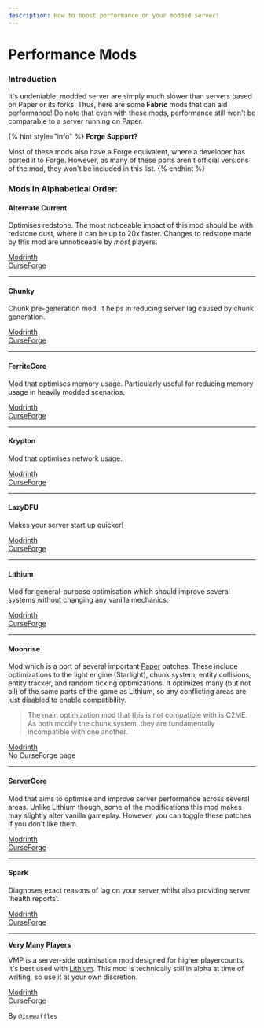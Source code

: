 ```yaml
---
description: How to boost performance on your modded server!
---
```


# Performance Mods

### Introduction <a href="#chunky" id="chunky"></a>

It's undeniable: modded server are simply much slower than servers based on Paper or its forks. Thus, here are some **Fabric** mods that can aid performance! Do note that even with these mods, performance still won't be comparable to a server running on Paper.&#x20;

{% hint style="info" %}
**Forge Support?**

Most of these mods also have a Forge equivalent, where a developer has ported it to Forge. However, as many of these ports aren't official versions of the mod, they won't be included in this list.
{% endhint %}

### Mods In Alphabetical Order:

#### Alternate Current <a href="#chunky" id="chunky"></a>

Optimises redstone. The most noticeable impact of this mod should be with redstone dust, where it can be up to 20x faster. Changes to redstone made by this mod are unnoticeable by _most_ players.

[Modrinth](https://modrinth.com/mod/alternate-current)\
[CurseForge](https://www.curseforge.com/minecraft/mc-mods/alternate-current)

***

#### Chunky[​](https://docs.bloom.host/mods-install/#chunky) <a href="#chunky" id="chunky"></a>

Chunk pre-generation mod. It helps in reducing server lag caused by chunk generation.

[Modrinth](https://modrinth.com/mod/chunky)\
[CurseForge](https://www.curseforge.com/minecraft/mc-mods/chunky-pregenerator)

***

#### FerriteCore <a href="#chunky" id="chunky"></a>

Mod that optimises memory usage. Particularly useful for reducing memory usage in heavily modded scenarios.

[Modrinth](https://modrinth.com/mod/ferrite-core)\
[CurseForge](https://www.curseforge.com/minecraft/mc-mods/ferritecore-fabric)

***

#### Krypton[​](https://docs.bloom.host/mods-install/#krypton) <a href="#krypton" id="krypton"></a>

Mod that optimises network usage.

[Modrinth](https://modrinth.com/mod/krypton)\
[CurseForge](https://www.curseforge.com/minecraft/mc-mods/krypton)

***

#### LazyDFU[​](https://docs.bloom.host/mods-install/#lazydfu) <a href="#lazydfu" id="lazydfu"></a>

Makes your server start up quicker!

[Modrinth](https://modrinth.com/mod/lazydfu)\
[CurseForge](https://www.curseforge.com/minecraft/mc-mods/lazydfu)

***

#### Lithium[​](https://docs.bloom.host/mods-install/#lithium) <a href="#lithium" id="lithium"></a>

Mod for general-purpose optimisation which should improve several systems without changing any vanilla mechanics.&#x20;

[Modrinth](https://modrinth.com/mod/lithium)\
[CurseForge](https://www.curseforge.com/minecraft/mc-mods/lithium/)

***

#### Moonrise <a href="#starlight" id="starlight"></a>

Mod which is a port of several important [Paper](../server-management/server-optimisation.md#server-software) patches. These include optimizations to the light engine (Starlight), chunk system, entity collisions, entity tracker, and random ticking optimizations. It optimizes many (but not all) of the same parts of the game as Lithium, so any conflicting areas are just disabled to enable compatibility.&#x20;

> The main optimization mod that this is not compatible with is C2ME. As both modify the chunk system, they are fundamentally incompatible with one another.

[Modrinth](https://modrinth.com/mod/moonrise-opt)\
No CurseForge page

***

#### ServerCore <a href="#starlight" id="starlight"></a>

Mod that aims to optimise and improve server performance across several areas. Unlike Lithium though, some of the modifications this mod makes may slightly alter vanilla gameplay. However, you can toggle these patches if you don't like them.

[Modrinth](https://modrinth.com/mod/servercore)\
[CurseForge](https://www.curseforge.com/minecraft/mc-mods/servercore)

***

#### Spark[​](https://docs.bloom.host/mods-install/#spark) <a href="#spark" id="spark"></a>

Diagnoses exact reasons of lag on your server whilst also providing server 'health reports'.

[Modrinth](https://modrinth.com/mod/spark)\
[CurseForge](https://www.curseforge.com/minecraft/mc-mods/spark)

***

**Very Many Players**

VMP is a server-side optimisation mod designed for higher playercounts. It's best used with [Lithium](performance-mods.md#lithium). This mod is technically still in alpha at time of writing, so use it at your own discretion.&#x20;

[Modrinth](https://modrinth.com/mod/vmp-fabric)\
[CurseForge](https://www.curseforge.com/minecraft/mc-mods/vmp-fabric)

By `@icewaffles`
